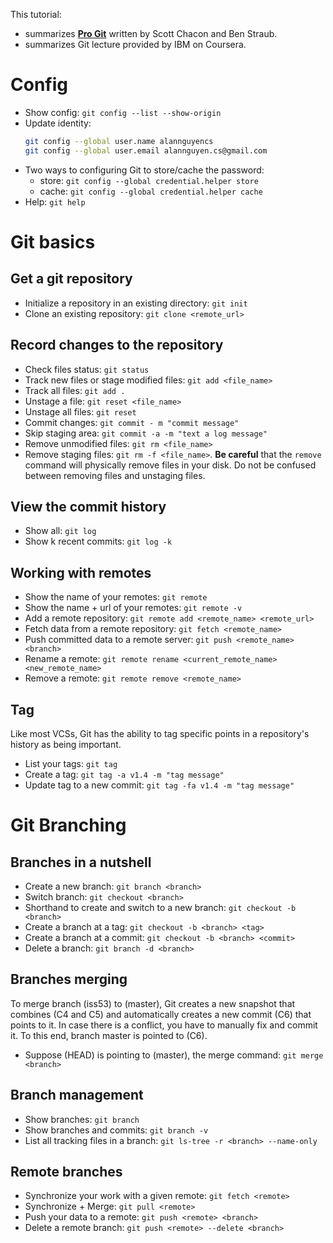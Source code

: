 This tutorial:
- summarizes <b>[Pro Git](https://git-scm.com/book/en/v2)</b> written by Scott Chacon and Ben Straub.
- summarizes Git lecture provided by IBM on Coursera.

 # Config
  - Show config: `git config --list --show-origin`
  - Update identity: 
    ```sh
    git config --global user.name alannguyencs
    git config --global user.email alannguyen.cs@gmail.com    
    ```
  - Two ways to configuring Git to store/cache the password:
     - store: `git config --global credential.helper store`
     - cache: `git config --global credential.helper cache`
  - Help: `git help`
  
# Git basics
## Get a git repository
 - Initialize a repository in an existing directory: ```git init```
 - Clone an existing repository: ```git clone <remote_url>```

## Record changes to the repository
 - Check files status: ```git status```
 - Track new files or stage modified files: ```git add <file_name>```
 - Track all files: ```git add .```
 - Unstage a file: ```git reset <file_name>```
 - Unstage all files: ```git reset```
 - Commit changes: ```git commit - m "commit message"```
 - Skip staging area: ```git commit -a -m "text a log message"```
 - Remove unmodified files: ```git rm <file_name>```
 - Remove staging files: ```git rm -f <file_name>```. **Be careful** that the ```remove``` command will physically remove files in your disk. Do not be confused between removing files and unstaging files.
 
## View the commit history
 - Show all: ```git log```
 - Show k recent commits: ```git log -k```
 
## Working with remotes
 - Show the name of your remotes: ```git remote```
 - Show the name + url of your remotes: ```git remote -v```
 - Add a remote repository: ```git remote add <remote_name> <remote_url>```
 - Fetch data from a remote repository: ```git fetch <remote_name>```
 - Push committed data to a remote server: ```git push <remote_name> <branch>```
 - Rename a remote: ```git remote rename <current_remote_name> <new_remote_name>```
 - Remove a remote: ```git remote remove <remote_name>```
 
## Tag
Like most VCSs, Git has the ability to tag specific points in a repository's history as being important.
 - List your tags: ```git tag```
 - Create a tag: ```git tag -a v1.4 -m "tag message"```
 - Update tag to a new commit: ```git tag -fa v1.4 -m "tag message"```
 
 # Git Branching
## Branches in a nutshell
 - Create a new branch: ```git branch <branch>```
 - Switch branch: ```git checkout <branch>```
 - Shorthand to create and switch to a new branch: ```git checkout -b <branch>```
 - Create a branch at a tag: ```git checkout -b <branch> <tag>```
 - Create a branch at a commit: ```git checkout -b <branch> <commit>```
 - Delete a branch: ```git branch -d <branch>```


## Branches merging
To merge branch (iss53) to (master), Git creates a new snapshot that combines (C4 and C5) and automatically
creates a new commit (C6) that points to it. In case there is a conflict, you have to manually fix and commit it.
To this end, branch master is pointed to (C6).  
 - Suppose (HEAD) is pointing to (master), the merge command: ```git merge <branch>```
 
## Branch management
 - Show branches: ```git branch```
 - Show branches and commits: ```git branch -v```
 - List all tracking files in a branch: ```git ls-tree -r <branch> --name-only```
 
## Remote branches
 - Synchronize your work with a given remote: ```git fetch <remote>```
 - Synchronize + Merge: ```git pull <remote>```
 - Push your data to a remote: ```git push <remote> <branch>```
 - Delete a remote branch: ```git push <remote> --delete <branch>```
